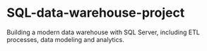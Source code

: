 # SQL-data-warehouse-project
Building a modern data warehouse with SQL  Server, including ETL processes, data modeling and analytics.
